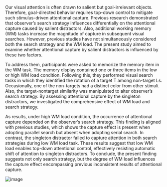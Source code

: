 Our visual attention is often drawn to salient but goal-irrelevant objects. Therefore, goal-directed behavior requires top-down control to mitigate such stimulus-driven attentional capture. Previous research demonstrated that observer’s search strategy influences differentially on the attentional capture caused by salient distractors. Also, additional working memory (WM) tasks increase the magnitude of capture in subsequent visual searches. However, previous studies have not simultaneously considered both the search strategy and the WM load. The present study aimed to examine whether attentional capture by salient distractors is influenced by these two factors. 

To address them, participants were asked to memorize the memory item in the WM task. The memory display contained one or three items in the low or high WM load condition. Following this, they performed visual search tasks in which they identified the rotation of a target T among non-target Ls. Occasionally, one of the non-targets had a distinct color from other stimuli. Also, the target-nontarget similarity was manipulated to alter observer’s search strategy. By assessing attentional capture by the singleton distractors, we investigated the comprehensive effect of WM load and search strategy. 

As results, under high WM load condition, the occurrence of attentional capture depended on the observer’s search strategy. This finding is aligned with previous studies, which shows the capture effect is present when adopting parallel search but absent when adopting serial search. In contrast, the singleton distractor failed to capture attention in both search strategies during low WM load task. These results suggest that low WM load enables top-down attentional control, effectively resisting automatic shift of attention to singleton distractors. To conclude, the present finding suggests not only search strategy, but the degree of WM load influences the capture effect encompassing previous inconsistent results of attentional capture. 

![image](https://github.com/user-attachments/assets/f4fb58cf-c7a8-4fd3-97c8-e628cfa6bd99)
